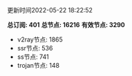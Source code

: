 更新时间2022-05-22 18:22:52

**总订阅: 401**
**总节点: 16216**
**有效节点: 3290**
- v2ray节点: 1865
- ssr节点: 536
- ss节点: 741
- trojan节点: 148
